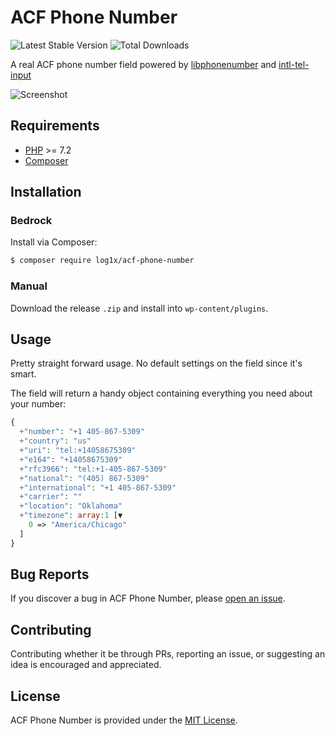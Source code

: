 # ACF Phone Number

![Latest Stable Version](https://img.shields.io/packagist/v/log1x/acf-phone-number?style=flat-square)
![Total Downloads](https://img.shields.io/packagist/dt/log1x/acf-phone-number?style=flat-square)

A real ACF phone number field powered by [libphonenumber](https://github.com/giggsey/libphonenumber-for-php) and [intl-tel-input](https://github.com/jackocnr/intl-tel-input)

![Screenshot](https://i.imgur.com/JlMFJnP.png)

## Requirements

- [PHP](https://secure.php.net/manual/en/install.php) >= 7.2
- [Composer](https://getcomposer.org/download/)

## Installation

### Bedrock

Install via Composer:

```bash
$ composer require log1x/acf-phone-number
```

### Manual

Download the release `.zip` and install into `wp-content/plugins`.

## Usage

Pretty straight forward usage. No default settings on the field since it's smart.

The field will return a handy object containing everything you need about your number:

```php
{
  +"number": "+1 405-867-5309"
  +"country": "us"
  +"uri": "tel:+14058675309"
  +"e164": "+14058675309"
  +"rfc3966": "tel:+1-405-867-5309"
  +"national": "(405) 867-5309"
  +"international": "+1 405-867-5309"
  +"carrier": ""
  +"location": "Oklahoma"
  +"timezone": array:1 [▼
    0 => "America/Chicago"
  ]
}
```

## Bug Reports

If you discover a bug in ACF Phone Number, please [open an issue](https://github.com/log1x/acf-phone-number/issues).

## Contributing

Contributing whether it be through PRs, reporting an issue, or suggesting an idea is encouraged and appreciated.

## License

ACF Phone Number is provided under the [MIT License](https://github.com/log1x/acf-phone-number/blob/master/LICENSE.md).
